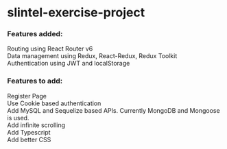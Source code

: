 # slintel-exercise-project
### Features added:
Routing using React Router v6 \
Data management using Redux, React-Redux, Redux Toolkit \
Authentication using JWT and localStorage

### Features to add: 
Register Page \
Use Cookie based authentication \
Add MySQL and Sequelize based APIs. Currently MongoDB and Mongoose is used. \
Add infinite scrolling \
Add Typescript \
Add better CSS
